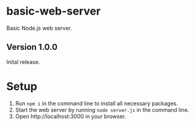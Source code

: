 # basic-web-server

Basic Node.js web server.

## Version 1.0.0

Inital release.

# Setup

1) Run `npm i` in the command line to install all necessary packages.
2) Start the web server by running `node server.js` in the command line.
3) Open http://localhost:3000 in your browser.
